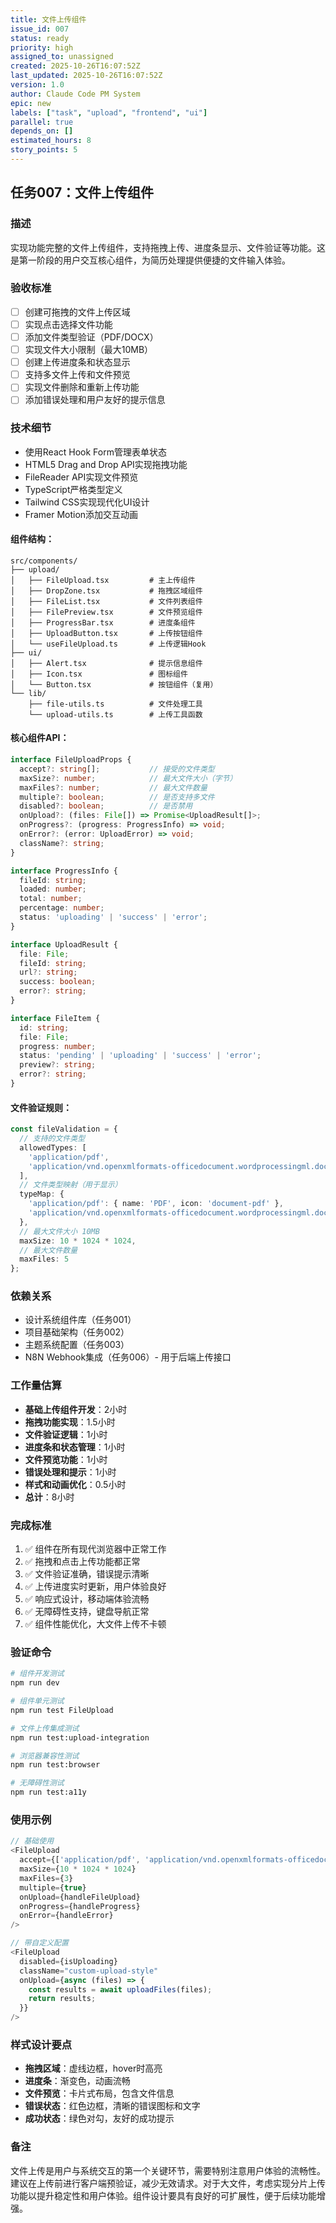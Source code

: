 ```yaml
---
title: 文件上传组件
issue_id: 007
status: ready
priority: high
assigned_to: unassigned
created: 2025-10-26T16:07:52Z
last_updated: 2025-10-26T16:07:52Z
version: 1.0
author: Claude Code PM System
epic: new
labels: ["task", "upload", "frontend", "ui"]
parallel: true
depends_on: []
estimated_hours: 8
story_points: 5
---
```


## 任务007：文件上传组件

### 描述
实现功能完整的文件上传组件，支持拖拽上传、进度条显示、文件验证等功能。这是第一阶段的用户交互核心组件，为简历处理提供便捷的文件输入体验。

### 验收标准
- [ ] 创建可拖拽的文件上传区域
- [ ] 实现点击选择文件功能
- [ ] 添加文件类型验证（PDF/DOCX）
- [ ] 实现文件大小限制（最大10MB）
- [ ] 创建上传进度条和状态显示
- [ ] 支持多文件上传和文件预览
- [ ] 实现文件删除和重新上传功能
- [ ] 添加错误处理和用户友好的提示信息

### 技术细节
- 使用React Hook Form管理表单状态
- HTML5 Drag and Drop API实现拖拽功能
- FileReader API实现文件预览
- TypeScript严格类型定义
- Tailwind CSS实现现代化UI设计
- Framer Motion添加交互动画

#### 组件结构：
```
src/components/
├── upload/
│   ├── FileUpload.tsx         # 主上传组件
│   ├── DropZone.tsx           # 拖拽区域组件
│   ├── FileList.tsx           # 文件列表组件
│   ├── FilePreview.tsx        # 文件预览组件
│   ├── ProgressBar.tsx        # 进度条组件
│   ├── UploadButton.tsx       # 上传按钮组件
│   └── useFileUpload.ts       # 上传逻辑Hook
├── ui/
│   ├── Alert.tsx              # 提示信息组件
│   ├── Icon.tsx               # 图标组件
│   └── Button.tsx             # 按钮组件（复用）
└── lib/
    ├── file-utils.ts          # 文件处理工具
    └── upload-utils.ts        # 上传工具函数
```

#### 核心组件API：
```typescript
interface FileUploadProps {
  accept?: string[];           // 接受的文件类型
  maxSize?: number;            // 最大文件大小（字节）
  maxFiles?: number;           // 最大文件数量
  multiple?: boolean;          // 是否支持多文件
  disabled?: boolean;          // 是否禁用
  onUpload?: (files: File[]) => Promise<UploadResult[]>;
  onProgress?: (progress: ProgressInfo) => void;
  onError?: (error: UploadError) => void;
  className?: string;
}

interface ProgressInfo {
  fileId: string;
  loaded: number;
  total: number;
  percentage: number;
  status: 'uploading' | 'success' | 'error';
}

interface UploadResult {
  file: File;
  fileId: string;
  url?: string;
  success: boolean;
  error?: string;
}

interface FileItem {
  id: string;
  file: File;
  progress: number;
  status: 'pending' | 'uploading' | 'success' | 'error';
  preview?: string;
  error?: string;
}
```

#### 文件验证规则：
```typescript
const fileValidation = {
  // 支持的文件类型
  allowedTypes: [
    'application/pdf',
    'application/vnd.openxmlformats-officedocument.wordprocessingml.document'
  ],
  // 文件类型映射（用于显示）
  typeMap: {
    'application/pdf': { name: 'PDF', icon: 'document-pdf' },
    'application/vnd.openxmlformats-officedocument.wordprocessingml.document': { name: 'DOCX', icon: 'document-word' }
  },
  // 最大文件大小 10MB
  maxSize: 10 * 1024 * 1024,
  // 最大文件数量
  maxFiles: 5
};
```

### 依赖关系
- 设计系统组件库（任务001）
- 项目基础架构（任务002）
- 主题系统配置（任务003）
- N8N Webhook集成（任务006）- 用于后端上传接口

### 工作量估算
- **基础上传组件开发**：2小时
- **拖拽功能实现**：1.5小时
- **文件验证逻辑**：1小时
- **进度条和状态管理**：1小时
- **文件预览功能**：1小时
- **错误处理和提示**：1小时
- **样式和动画优化**：0.5小时
- **总计**：8小时

### 完成标准
1. ✅ 组件在所有现代浏览器中正常工作
2. ✅ 拖拽和点击上传功能都正常
3. ✅ 文件验证准确，错误提示清晰
4. ✅ 上传进度实时更新，用户体验良好
5. ✅ 响应式设计，移动端体验流畅
6. ✅ 无障碍性支持，键盘导航正常
7. ✅ 组件性能优化，大文件上传不卡顿

### 验证命令
```bash
# 组件开发测试
npm run dev

# 组件单元测试
npm run test FileUpload

# 文件上传集成测试
npm run test:upload-integration

# 浏览器兼容性测试
npm run test:browser

# 无障碍性测试
npm run test:a11y
```

### 使用示例
```typescript
// 基础使用
<FileUpload
  accept={['application/pdf', 'application/vnd.openxmlformats-officedocument.wordprocessingml.document']}
  maxSize={10 * 1024 * 1024}
  maxFiles={3}
  multiple={true}
  onUpload={handleFileUpload}
  onProgress={handleProgress}
  onError={handleError}
/>

// 带自定义配置
<FileUpload
  disabled={isUploading}
  className="custom-upload-style"
  onUpload={async (files) => {
    const results = await uploadFiles(files);
    return results;
  }}
/>
```

### 样式设计要点
- **拖拽区域**：虚线边框，hover时高亮
- **进度条**：渐变色，动画流畅
- **文件预览**：卡片式布局，包含文件信息
- **错误状态**：红色边框，清晰的错误图标和文字
- **成功状态**：绿色对勾，友好的成功提示

### 备注
文件上传是用户与系统交互的第一个关键环节，需要特别注意用户体验的流畅性。建议在上传前进行客户端预验证，减少无效请求。对于大文件，考虑实现分片上传功能以提升稳定性和用户体验。组件设计要具有良好的可扩展性，便于后续功能增强。